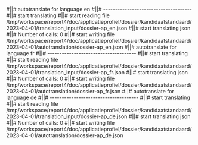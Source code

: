 #||# autotranslate for language en
#||# -------------------------------------
#||# start translating
#||# start reading file /tmp/workspace/report4/doc/applicatieprofiel/dossier/kandidaatstandaard/2023-04-01/translation_input/dossier-ap_en.json
#||# start translating json
#||# Number of calls: 0
#||# start writing file /tmp/workspace/report4/doc/applicatieprofiel/dossier/kandidaatstandaard/2023-04-01/autotranslation/dossier-ap_en.json
#||# autotranslate for language fr
#||# -------------------------------------
#||# start translating
#||# start reading file /tmp/workspace/report4/doc/applicatieprofiel/dossier/kandidaatstandaard/2023-04-01/translation_input/dossier-ap_fr.json
#||# start translating json
#||# Number of calls: 0
#||# start writing file /tmp/workspace/report4/doc/applicatieprofiel/dossier/kandidaatstandaard/2023-04-01/autotranslation/dossier-ap_fr.json
#||# autotranslate for language de
#||# -------------------------------------
#||# start translating
#||# start reading file /tmp/workspace/report4/doc/applicatieprofiel/dossier/kandidaatstandaard/2023-04-01/translation_input/dossier-ap_de.json
#||# start translating json
#||# Number of calls: 0
#||# start writing file /tmp/workspace/report4/doc/applicatieprofiel/dossier/kandidaatstandaard/2023-04-01/autotranslation/dossier-ap_de.json
